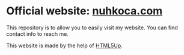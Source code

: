 # Official website: [nuhkoca.com](http://nuhkoca.com/)

This repository is to allow you to easily visit my website. You can find contact
info to reach me.

This website is made by the help of [HTML5Up](https://html5up.net/).
